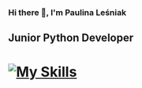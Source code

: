 ### Hi there 👋, I'm Paulina Leśniak

## Junior Python Developer

# [![My Skills](https://skillicons.dev/icons?i=bash,html,css,bootstrap,cs,dotnet,docker,py,flask,heroku,git,github,latex,r)](https://skillicons.dev)

<!--
**PaulinaL01/PaulinaL01** is a ✨ _special_ ✨ repository because its `README.md` (this file) appears on your GitHub profile.

Here are some ideas to get you started:

- 🔭 I’m currently working on ...
- 🌱 I’m currently learning ...
- 👯 I’m looking to collaborate on ...
- 🤔 I’m looking for help with ...
- 💬 Ask me about ...
- 📫 How to reach me: ...
- 😄 Pronouns: ...
- ⚡ Fun fact: ...
-->
